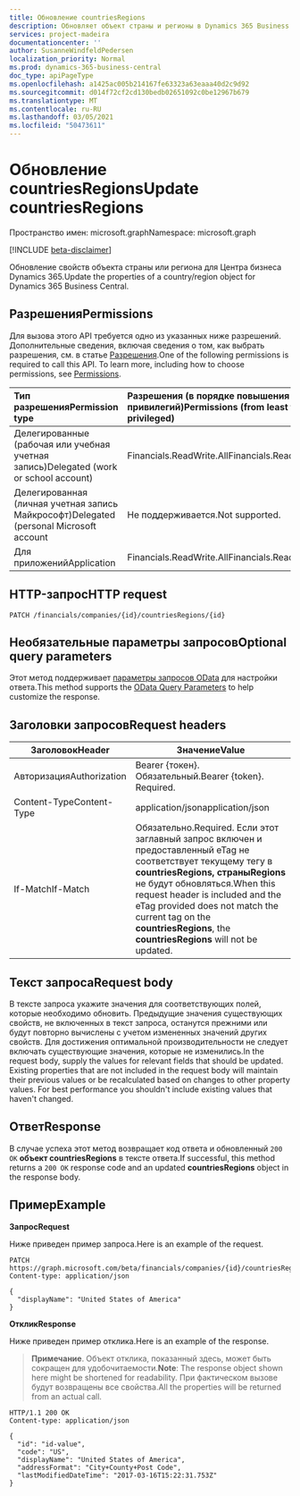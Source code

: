 ```yaml
---
title: Обновление countriesRegions
description: Обновляет объект страны и регионы в Dynamics 365 Business Central.
services: project-madeira
documentationcenter: ''
author: SusanneWindfeldPedersen
localization_priority: Normal
ms.prod: dynamics-365-business-central
doc_type: apiPageType
ms.openlocfilehash: a1425ac005b214167fe63323a63eaaa40d2c9d92
ms.sourcegitcommit: d014f72cf2cd130bedb02651092c0be12967b679
ms.translationtype: MT
ms.contentlocale: ru-RU
ms.lasthandoff: 03/05/2021
ms.locfileid: "50473611"
---
```

# <a name="update-countriesregions"></a><span data-ttu-id="e53ca-103">Обновление countriesRegions</span><span class="sxs-lookup"><span data-stu-id="e53ca-103">Update countriesRegions</span></span>

<span data-ttu-id="e53ca-104">Пространство имен: microsoft.graph</span><span class="sxs-lookup"><span data-stu-id="e53ca-104">Namespace: microsoft.graph</span></span>

[!INCLUDE [beta-disclaimer](../../includes/beta-disclaimer.md)]

<span data-ttu-id="e53ca-105">Обновление свойств объекта страны или региона для Центра бизнеса Dynamics 365.</span><span class="sxs-lookup"><span data-stu-id="e53ca-105">Update the properties of a country/region object for Dynamics 365 Business Central.</span></span>

## <a name="permissions"></a><span data-ttu-id="e53ca-106">Разрешения</span><span class="sxs-lookup"><span data-stu-id="e53ca-106">Permissions</span></span>
<span data-ttu-id="e53ca-p101">Для вызова этого API требуется одно из указанных ниже разрешений. Дополнительные сведения, включая сведения о том, как выбрать разрешения, см. в статье [Разрешения](/graph/permissions-reference).</span><span class="sxs-lookup"><span data-stu-id="e53ca-p101">One of the following permissions is required to call this API. To learn more, including how to choose permissions, see [Permissions](/graph/permissions-reference).</span></span>

|<span data-ttu-id="e53ca-109">Тип разрешения</span><span class="sxs-lookup"><span data-stu-id="e53ca-109">Permission type</span></span> |<span data-ttu-id="e53ca-110">Разрешения (в порядке повышения привилегий)</span><span class="sxs-lookup"><span data-stu-id="e53ca-110">Permissions (from least to most privileged)</span></span>|
|:---------------|:------------------------------------------|
|<span data-ttu-id="e53ca-111">Делегированные (рабочая или учебная учетная запись)</span><span class="sxs-lookup"><span data-stu-id="e53ca-111">Delegated (work or school account)</span></span>|<span data-ttu-id="e53ca-112">Financials.ReadWrite.All</span><span class="sxs-lookup"><span data-stu-id="e53ca-112">Financials.ReadWrite.All</span></span> |
|<span data-ttu-id="e53ca-113">Делегированная (личная учетная запись Майкрософт)</span><span class="sxs-lookup"><span data-stu-id="e53ca-113">Delegated (personal Microsoft account</span></span>|<span data-ttu-id="e53ca-114">Не поддерживается.</span><span class="sxs-lookup"><span data-stu-id="e53ca-114">Not supported.</span></span>|
|<span data-ttu-id="e53ca-115">Для приложений</span><span class="sxs-lookup"><span data-stu-id="e53ca-115">Application</span></span>|<span data-ttu-id="e53ca-116">Financials.ReadWrite.All</span><span class="sxs-lookup"><span data-stu-id="e53ca-116">Financials.ReadWrite.All</span></span>|

## <a name="http-request"></a><span data-ttu-id="e53ca-117">HTTP-запрос</span><span class="sxs-lookup"><span data-stu-id="e53ca-117">HTTP request</span></span>
```http
PATCH /financials/companies/{id}/countriesRegions/{id}
```

## <a name="optional-query-parameters"></a><span data-ttu-id="e53ca-118">Необязательные параметры запросов</span><span class="sxs-lookup"><span data-stu-id="e53ca-118">Optional query parameters</span></span>
<span data-ttu-id="e53ca-119">Этот метод поддерживает [параметры запросов OData](/graph/query-parameters) для настройки ответа.</span><span class="sxs-lookup"><span data-stu-id="e53ca-119">This method supports the [OData Query Parameters](/graph/query-parameters) to help customize the response.</span></span>

## <a name="request-headers"></a><span data-ttu-id="e53ca-120">Заголовки запросов</span><span class="sxs-lookup"><span data-stu-id="e53ca-120">Request headers</span></span>
|<span data-ttu-id="e53ca-121">Заголовок</span><span class="sxs-lookup"><span data-stu-id="e53ca-121">Header</span></span>|<span data-ttu-id="e53ca-122">Значение</span><span class="sxs-lookup"><span data-stu-id="e53ca-122">Value</span></span>|
|------|-----|
|<span data-ttu-id="e53ca-123">Авторизация</span><span class="sxs-lookup"><span data-stu-id="e53ca-123">Authorization</span></span> |<span data-ttu-id="e53ca-p102">Bearer {токен}. Обязательный.</span><span class="sxs-lookup"><span data-stu-id="e53ca-p102">Bearer {token}. Required.</span></span>|
|<span data-ttu-id="e53ca-126">Content-Type</span><span class="sxs-lookup"><span data-stu-id="e53ca-126">Content-Type</span></span>  |<span data-ttu-id="e53ca-127">application/json</span><span class="sxs-lookup"><span data-stu-id="e53ca-127">application/json</span></span>|
|<span data-ttu-id="e53ca-128">If-Match</span><span class="sxs-lookup"><span data-stu-id="e53ca-128">If-Match</span></span>      |<span data-ttu-id="e53ca-129">Обязательно.</span><span class="sxs-lookup"><span data-stu-id="e53ca-129">Required.</span></span> <span data-ttu-id="e53ca-130">Если этот заглавный запрос включен и предоставленный eTag не соответствует текущему тегу в **countriesRegions,** **страныRegions** не будут обновляться.</span><span class="sxs-lookup"><span data-stu-id="e53ca-130">When this request header is included and the eTag provided does not match the current tag on the **countriesRegions**, the **countriesRegions** will not be updated.</span></span> |

## <a name="request-body"></a><span data-ttu-id="e53ca-131">Текст запроса</span><span class="sxs-lookup"><span data-stu-id="e53ca-131">Request body</span></span>
<span data-ttu-id="e53ca-p104">В тексте запроса укажите значения для соответствующих полей, которые необходимо обновить. Предыдущие значения существующих свойств, не включенных в текст запроса, останутся прежними или будут повторно вычислены с учетом измененных значений других свойств. Для достижения оптимальной производительности не следует включать существующие значения, которые не изменились.</span><span class="sxs-lookup"><span data-stu-id="e53ca-p104">In the request body, supply the values for relevant fields that should be updated. Existing properties that are not included in the request body will maintain their previous values or be recalculated based on changes to other property values. For best performance you shouldn't include existing values that haven't changed.</span></span>

## <a name="response"></a><span data-ttu-id="e53ca-135">Ответ</span><span class="sxs-lookup"><span data-stu-id="e53ca-135">Response</span></span>
<span data-ttu-id="e53ca-136">В случае успеха этот метод возвращает код ответа и обновленный `200 OK` **объект countriesRegions** в тексте ответа.</span><span class="sxs-lookup"><span data-stu-id="e53ca-136">If successful, this method returns a `200 OK` response code and an updated **countriesRegions** object in the response body.</span></span>

## <a name="example"></a><span data-ttu-id="e53ca-137">Пример</span><span class="sxs-lookup"><span data-stu-id="e53ca-137">Example</span></span>

<span data-ttu-id="e53ca-138">**Запрос**</span><span class="sxs-lookup"><span data-stu-id="e53ca-138">**Request**</span></span>

<span data-ttu-id="e53ca-139">Ниже приведен пример запроса.</span><span class="sxs-lookup"><span data-stu-id="e53ca-139">Here is an example of the request.</span></span>

```http
PATCH https://graph.microsoft.com/beta/financials/companies/{id}/countriesRegions/{id}
Content-type: application/json

{
  "displayName": "United States of America"
}
```

<span data-ttu-id="e53ca-140">**Отклик**</span><span class="sxs-lookup"><span data-stu-id="e53ca-140">**Response**</span></span>

<span data-ttu-id="e53ca-141">Ниже приведен пример отклика.</span><span class="sxs-lookup"><span data-stu-id="e53ca-141">Here is an example of the response.</span></span> 

> <span data-ttu-id="e53ca-142">**Примечание**. Объект отклика, показанный здесь, может быть сокращен для удобочитаемости.</span><span class="sxs-lookup"><span data-stu-id="e53ca-142">**Note**: The response object shown here might be shortened for readability.</span></span> <span data-ttu-id="e53ca-143">При фактическом вызове будут возвращены все свойства.</span><span class="sxs-lookup"><span data-stu-id="e53ca-143">All the properties will be returned from an actual call.</span></span>

```http
HTTP/1.1 200 OK
Content-type: application/json

{
  "id": "id-value",
  "code": "US",
  "displayName": "United States of America",
  "addressFormat": "City+County+Post Code",
  "lastModifiedDateTime": "2017-03-16T15:22:31.753Z"
}
```


